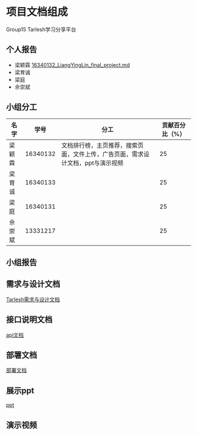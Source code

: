 #  项目文档组成

Group15 Tarlesh学习分享平台

## 个人报告

+ 梁颖霖 [16340132_LiangYingLin_final_project.md](https://gitee.com/group_15/final_project/blob/master/report/Group15/16340132LiangYingLin/16340132_LiangYingLin_final_project.md)
+ 梁育诚 
+ 梁庭 
+ 佘崇斌 

## 小组分工

| 名字   | 学号     | 分工 | 贡献百分比（%） |
| ------ | -------- | ---- | --------------- |
| 梁颖霖 | 16340132 | 文档排行榜，主页推荐，搜索页面，文件上传，广告页面，需求设计文档，ppt与演示视频     | 25              |
| 梁育诚 | 16340133 |      | 25              |
| 梁庭   | 16340131 |      | 25              |
| 佘崇斌 | 13331217 |      | 25              |

## 小组报告

## 需求与设计文档
[Tarlesh需求与设计文档](https://gitee.com/group_15/final_project/blob/master/report/Group15/%E9%9C%80%E6%B1%82%E5%88%86%E6%9E%90%E4%B8%8E%E8%AE%BE%E8%AE%A1%E6%96%87%E6%A1%A3.md)

## 接口说明文档
[api文档](https://gitee.com/group_15/final_project/blob/master/report/Group15/api.md)

## 部署文档
[部署文档](https://gitee.com/group_15/final_project/blob/master/report/Group15/%E9%83%A8%E7%BD%B2%E6%8A%A5%E5%91%8A.md)

## 展示ppt
[ppt](https://gitee.com/group_15/final_project/blob/master/report/Group15/Tarlesh2.0.pptx)
## 演示视频

